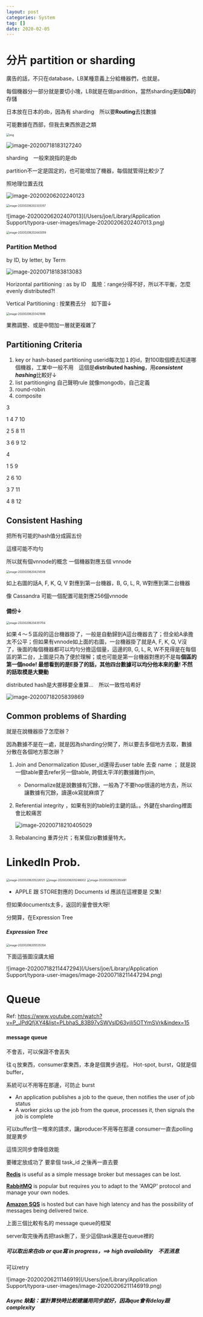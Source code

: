```yaml
---
layout: post
categories: System
tag: [] 
date: 2020-02-05
---
```


### 

# 分片 partition  or  sharding

廣告的話，不只在database，LB某種意義上分給機器們，也就是。

每個機器分一部分就是要切小塊，LB就是在做pardition，當然sharding更指**DB**的存儲

日本放在日本的db，因為有 sharding　所以要**Routing**去找數據

可能數據在西部，但我去東西旅遊之類

<img src="https://tva1.sinaimg.cn/large/006tNbRwgy1gbmy6i9wcvj30hu0k8781.jpg" alt="img" style="zoom:50%;" />



![image-20200718183127240](https://tva1.sinaimg.cn/large/007S8ZIlgy1ggvb0fupt1j30y009mgui.jpg)



sharding　一般來說指的是db　

partition不一定是固定的，也可能增加了機器，每個就管得比較少了

照地理位置去找

![image-20200206202240123](https://tva1.sinaimg.cn/large/0082zybpgy1gbn4cs9n1vj30yg0lcdit.jpg)



<img src="https://tva1.sinaimg.cn/large/006tNbRwgy1gbmy90zsmlj30tw0k0dnz.jpg" alt="image-20200206202333357" style="zoom:50%;" />

![image-20200206202407013](/Users/joe/Library/Application Support/typora-user-images/image-20200206202407013.png)

<img src="https://tva1.sinaimg.cn/large/006tNbRwgy1gbmya9oquoj30ym0jck1l.jpg" alt="image-20200206202443059" style="zoom:50%;" />





### Partition Method

by ID, by letter, by Term

![image-20200718183813083](https://tva1.sinaimg.cn/large/007S8ZIlgy1ggvb7hzfyaj30zk0kowqn.jpg)

Horizontal partitioning : as by ID　風險：range分得不好，所以不平衡，怎麼evenly distributed?!

Vertical Partitioning : 按業務去分　如下圖↓

<img src="https://tva1.sinaimg.cn/large/006tNbRwgy1gbmyk67nx2j30kw0mwjyj.jpg" alt="image-20200206203421886" style="zoom:50%;" /> 

業務調整、或是中間加一層就更複雜了



## Partitioning Criteria

1. key or hash-based partitioning 
   userid每次加１的id，對100取個模去知道哪個機器，工業中一般不用　這個是**distributed hashing**，用***consistent hashing***比較好↓
2. list partitionging 自己聲明rule 就像mongodb，自己定義
3. round-robin
4. composite

3

1 4 7 10

2 5 8 11

3 6 9 12



4

1 5 9  

2 6 10

3 7 11

4 8 12



## Consistent Hashing

把所有可能的hash值分成圓五份 

這樣可能不均勻

所以就有個vnnode的概念 一個機器對應五個 vnnode

<img src="/Users/joe/Library/Application Support/typora-user-images/image-20200206204214506.png" alt="image-20200206204214506" style="zoom:50%;" />

如上右圖的話A, F, K, Q, V 對應到第一台機器，B, G, L, R, W對應到第二台機器

像 Cassandra 可能一個配置可能對應256個vnnode

#### 備份↓

<img src="/Users/joe/Library/Application Support/typora-user-images/image-20200206204351704.png" alt="image-20200206204351704" style="zoom:50%;" />

如果４～５區段的這台機器掛了，一般是自動歸到A這台機器去了；但全給A承擔太不公平；但如果有vnnode如上面的右圖，一台機器掛了就是A, F, K, Q, V沒了，後面的每個機器都可以均勻分擔這個量，這邊的B, G, L, R, W不見得是在每個區的第二台，上圖是只為了便於理解；或也可能是第一台機器對應的不是每**個區的第一個node! 最想看到的是E掛了的話，其他四台數據可以均分他本來的量! 不然的話取模是大變動**

distributed hash是大挪移要全重算…　所以一致性哈希好

![image-20200718205839869](https://tva1.sinaimg.cn/large/007S8ZIlgy1ggvf9mfexmj30zm0hwk25.jpg)



## Common problems of Sharding

就是在說機器掛了怎麼辦？

因為數據不是在一處，就是因為sharding分開了，所以要去多個地方去取，數據分散在各個地方那怎辦？

1. Join and Denormalization 如user_id還得去user table 去查 name ；
   就是說一個table要去refer另一個table, 跨個太平洋的數據難作join, 
   
   - Denormalize就是說數據有冗餘，一般為了不要hop很遠的地方去，所以讓數據有冗餘，讀還ok寫就麻煩了
   
2. Referential integrity ，如果有別的table的主鍵的話。。外鍵在sharding裡面會比較痛苦

   ![image-20200718210405029](https://tva1.sinaimg.cn/large/007S8ZIlgy1ggvff8w0puj30ys02sgnd.jpg)

3. Rebalancing 重弄分片；有某個zip數據量特大。



# LinkedIn Prob.

<img src="/Users/joe/Library/Application Support/typora-user-images/image-20200206205226121.png" alt="image-20200206205226121" style="zoom:50%;" />

<img src="https://tva1.sinaimg.cn/large/006tNbRwgy1gbmz3ewua8j30x40jqn9w.jpg" alt="image-20200206205246002" style="zoom:50%;" />

<img src="/Users/joe/Library/Application Support/typora-user-images/image-20200206205350491.png" alt="image-20200206205350491" style="zoom:50%;" />

- APPLE 跟 STORE對應的 Documents id 應該在這裡要是 交集!



但如果documents太多，返回的量會很大呀!

分開算，在Expression Tree

##### Expression Tree

<img src="/Users/joe/Library/Application Support/typora-user-images/image-20200206205535354.png" alt="image-20200206205535354" style="zoom:50%;" />

下面這張圖沒講太細

![image-20200718211447294](/Users/joe/Library/Application Support/typora-user-images/image-20200718211447294.png)

# Queue

Ref: https://www.youtube.com/watch?v=P_JPdQfjXY4&list=PLbhaS_83B97vSWVslD63vjIi5OTYmSVrk&index=15

#### message queue　

不會丟，可以保證不會丟失

往ｑ放東西，consumer拿東西，本身是個異步過程。 Hot-spot, burst，Q就是個buffer，

系統可以不用等在那邊，可防止 burst

- An application publishes a job to the queue, then notifies the user of job status
- A worker picks up the job from the queue, processes it, then signals the job is complete

可以buffer住一堆來的請求，讓producer不用等在那邊
consumer一直去polling　就是異步

這情況同步會降低效能 

要確定放成功了 要拿個 task_id 之後再一直去要

**[Redis](https://redis.io/)** is useful as a simple message broker but messages can be lost.

**[RabbitMQ](https://www.rabbitmq.com/)** is popular but requires you to adapt to the 'AMQP' protocol and manage your own nodes.

**[Amazon SQS](https://aws.amazon.com/sqs/)** is hosted but can have high latency and has the possibility of messages being delivered twice.

上面三個比較有名的 message queue的框架

 server取完後再去把task刪了，至少這個task還是在queue裡的 

##### 可以取出來在db or que寫 in progress，==> high availability　不丟消息

可以retry



![image-20200206211146919](/Users/joe/Library/Application Support/typora-user-images/image-20200206211146919.png)



##### Async 缺點：當計算快時比較建議用同步就好，因為que會有delay跟complexity